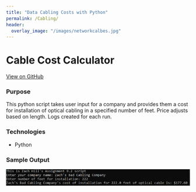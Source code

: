 ```yaml
---
title: "Data Cabling Costs with Python"
permalink: /Cabling/
header:
  overlay_image: "/images/networkcalbes.jpg"
---
```

# Cable Cost Calculator
[View on GitHub](https://github.com/midumass/DSC-540/tree/master/9.2) 

### Purpose
This python script takes user input for a company and provides them a cost for installation of optical cabling in a specified number of feet. Price adjusts based on length. Logs created for each run.

### Technologies
* Python

### Sample Output
![Sample Image](images/DSC-540/cabling.png)